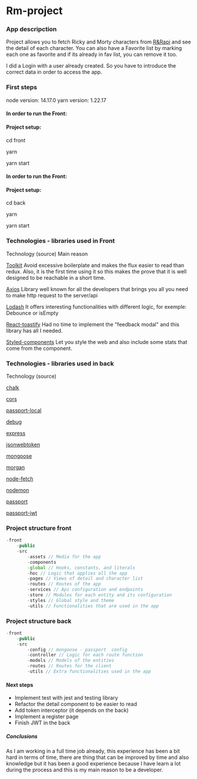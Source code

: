 # Rm-project

### App descripction

Project allows you to fetch Ricky and Morty characters from  [R&Rapi](https://rickandmortyapi.com/) and see the detail of each character. You can also have a Favorite list by marking each one as favorite and if its already in fav list, you can remove it too.

I did a Login with a user already created. So you have to introduce the correct data in order to access the app.

### First steps

node version: 14.17.0
yarn version: 1.22.17

#### In order to run the Front:

#### Project setup:

cd front

yarn

yarn start

#### In order to run the Front:

#### Project setup:

cd back

yarn

yarn start


### Technologies - libraries used in Front

Technology (source) Main reason

[Toolkit](https://redux-toolkit.js.org/)  Avoid excessive boilerplate and makes the flux easier to read than redux. Also, it is the first time using it so this makes the prove that it is well designed to be reachable in a short time.

[Axios](https://axios-http.com/) Library well known for all the developers that brings you all you need to make http request to the server/api

[Lodash](https://lodash.com/) It offers interesting functionalities with different logic, for exemple: Debounce or isEmpty

[React-toastify](https://www.npmjs.com/package/react-toastify) Had no time to implement the "feedback modal" and this library has all I needed.

[Styled-components](https://styled-components.com/) Let you style the web and also include some stats that come from the component.

### Technologies - libraries used in back

Technology (source)

[chalk](https://www.npmjs.com/package/chalk)

[cors](https://www.npmjs.com/package/cors)

[passport-local](https://www.passportjs.org/packages/passport-local/)

[debug](https://www.npmjs.com/package/debug)

[express](https://expressjs.com/es/starter/installing.html)

[jsonwebtoken](https://jwt.io/)

[mongoose](https://mongoosejs.com/)

[morgan](https://www.npmjs.com/package/morgan)

[node-fetch](https://www.npmjs.com/package/node-fetch)

[nodemon](https://www.npmjs.com/package/nodemon)

[passport](https://www.passportjs.org/)

[passport-jwt](http://www.passportjs.org)

### Project structure front

```ts
-front
    -public
    -src
        -assets // Media for the app
        -components
        -global // Hooks, constants, and literals
        -hoc // Logic that applies all the app
        -pages // Views of detail and character list
        -routes // Routes of the app
        -services // Api configuration and endpoints
        -store // Modules for each entity and its configuration
        -styles // Global style and theme
        -utils // Functionalities that are used in the app
```

### Project structure back

```ts
-front
    -public
    -src
        -config // mongoose - passport  config
        -controller // Logic for each route function
        -models // Models of the entities
        -routes // Routes for the client
        -utils // Extra functionalities used in the app
```


#### Next steps

- Implement test with jest and testing library
- Refactor the detail component to be easier to read
- Add token interceptor (it depends on the back)
- Implement a register page
- Finish JWT in the back

##### Conclusions

As I am working in a full time job already, this experience has been a bit hard in terms of time, there are thing that can be improved by time and also knowledge but it has been a good experience because I have learn a lot during the process and this is my main reason to be a developer.